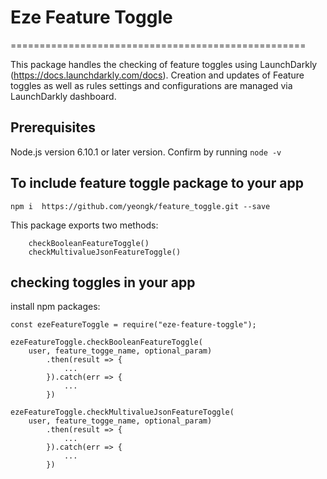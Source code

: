 # Eze Feature Toggle
===================================================

This package handles the checking of feature toggles using LaunchDarkly (https://docs.launchdarkly.com/docs). Creation and updates of Feature toggles as well as rules settings and configurations are managed via LaunchDarkly dashboard. 


## Prerequisites

Node.js version 6.10.1 or later version. Confirm by running `node -v`



## To include feature toggle package to your app

```
npm i  https://github.com/yeongk/feature_toggle.git --save
```

This package exports two methods:

```
    checkBooleanFeatureToggle()
    checkMultivalueJsonFeatureToggle()

```


## checking toggles in your app

install npm packages:
```
const ezeFeatureToggle = require("eze-feature-toggle");

ezeFeatureToggle.checkBooleanFeatureToggle(
    user, feature_togge_name, optional_param)
        .then(result => {
            ...
        }).catch(err => {
            ...
        })
        
ezeFeatureToggle.checkMultivalueJsonFeatureToggle(
    user, feature_togge_name, optional_param)
        .then(result => {
            ...
        }).catch(err => {
            ...
        })
            





